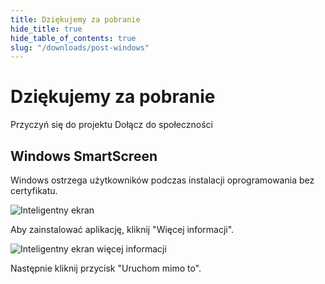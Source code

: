 ```yaml
---
title: Dziękujemy za pobranie
hide_title: true
hide_table_of_contents: true
slug: "/downloads/post-windows"
---
```


<div className="text-center margin-top--xl">

# Dziękujemy za pobranie

<div className="row margin-bottom--lg padding--sm flex-center">
<Link className="button button--outline button--warning button--lg margin--sm" href="/contributing">
  Przyczyń się do projektu
</Link>
<Link className="button button--outline button--info button--lg margin--sm" href="https://linwood.dev/matrix">
  Dołącz do społeczności
</Link>

</div>

## Windows SmartScreen


Windows ostrzega użytkowników podczas instalacji oprogramowania bez certyfikatu.

![Inteligentny ekran](/img/smart-screen.png)

Aby zainstalować aplikację, kliknij "Więcej informacji".

![Inteligentny ekran więcej informacji](/img/smart-screen-more-info.png)

Następnie kliknij przycisk "Uruchom mimo to".

</div>
